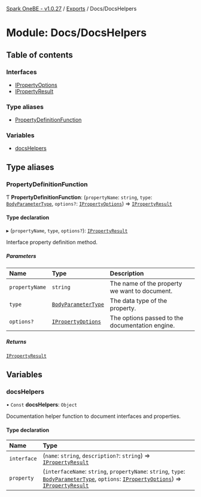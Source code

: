 [Spark OneBE - v1.0.27](../README.md) / [Exports](../modules.md) / Docs/DocsHelpers

# Module: Docs/DocsHelpers

## Table of contents

### Interfaces

- [IPropertyOptions](../interfaces/Docs_DocsHelpers.IPropertyOptions.md)
- [IPropertyResult](../interfaces/Docs_DocsHelpers.IPropertyResult.md)

### Type aliases

- [PropertyDefinitionFunction](Docs_DocsHelpers.md#propertydefinitionfunction)

### Variables

- [docsHelpers](Docs_DocsHelpers.md#docshelpers)

## Type aliases

### PropertyDefinitionFunction

Ƭ **PropertyDefinitionFunction**: (`propertyName`: `string`, `type`: [`BodyParameterType`](../enums/Docs_DocsInterfaces.BodyParameterType.md), `options?`: [`IPropertyOptions`](../interfaces/Docs_DocsHelpers.IPropertyOptions.md)) => [`IPropertyResult`](../interfaces/Docs_DocsHelpers.IPropertyResult.md)

#### Type declaration

▸ (`propertyName`, `type`, `options?`): [`IPropertyResult`](../interfaces/Docs_DocsHelpers.IPropertyResult.md)

Interface property definition method.

##### Parameters

| Name | Type | Description |
| :------ | :------ | :------ |
| `propertyName` | `string` | The name of the property we want to document. |
| `type` | [`BodyParameterType`](../enums/Docs_DocsInterfaces.BodyParameterType.md) | The data type of the property. |
| `options?` | [`IPropertyOptions`](../interfaces/Docs_DocsHelpers.IPropertyOptions.md) | The options passed to the documentation engine. |

##### Returns

[`IPropertyResult`](../interfaces/Docs_DocsHelpers.IPropertyResult.md)

## Variables

### docsHelpers

• `Const` **docsHelpers**: `Object`

Documentation helper function to document interfaces and properties.

#### Type declaration

| Name | Type |
| :------ | :------ |
| `interface` | (`name`: `string`, `description?`: `string`) => [`IPropertyResult`](../interfaces/Docs_DocsHelpers.IPropertyResult.md) |
| `property` | (`interfaceName`: `string`, `propertyName`: `string`, `type`: [`BodyParameterType`](../enums/Docs_DocsInterfaces.BodyParameterType.md), `options`: [`IPropertyOptions`](../interfaces/Docs_DocsHelpers.IPropertyOptions.md)) => [`IPropertyResult`](../interfaces/Docs_DocsHelpers.IPropertyResult.md) |
